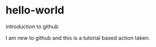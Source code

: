 # hello-world
introduction to github

I am new to github and this is a tutorial based action taken.

